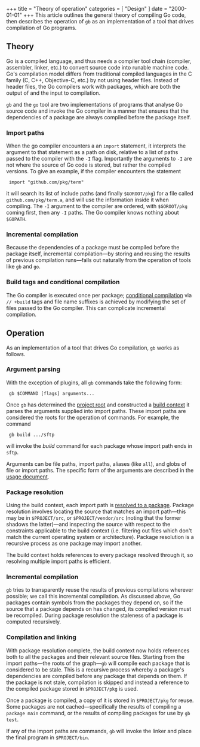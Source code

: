 +++
title = "Theory of operation"
categories = [ "Design" ]
date = "2000-01-01"
+++
This article outlines the general theory of compiling Go code, then describes the operation of `gb` as an implementation of a tool that drives compilation of Go programs.

## Theory

Go is a compiled language, and thus needs a compiler tool chain (compiler, assembler, linker, etc.) to convert source code into runable machine code. Go's compilation model differs from traditional compiled languages in the C family (C, C++, Objective-C, etc.) by not using header files. Instead of header files, the Go compilers work with packages, which are both the output of and the input to compilation.

`gb` and the `go` tool are two implementations of programs that analyse Go source code and invoke the Go compiler in a manner that ensures that the dependencies of a package are always compiled before the package itself.

### Import paths

When the go compiler encounters a an `import` statement, it interprets the argument to that statement as a path on disk, relative to a list of paths passed to the compiler with the `-I` flag. Importantly the arguments to `-I` are not where the source of Go code is stored, but rather the compiled versions. To give an example, if the compiler encounters the statement

     import "github.com/pkg/term"

it will search its list of include paths (and finally `$GOROOT/pkg`) for a file called `github.com/pkg/term.a`, and will use the information inside it when compiling. The `-I` argument to the compiler are ordered, with `$GOROOT/pkg` coming first, then any `-I` paths. The Go compiler knows nothing about `$GOPATH`.

### Incremental compilation

Because the dependencies of a package must be compiled before the package itself, incremental compilation&mdash;by storing and reusing the results of previous compilation runs&mdash;falls out naturally from the operation of tools like `gb` and `go`.

### Build tags and conditional compilation

The Go compiler is executed once per package; [conditional compilation](http://dave.cheney.net/2013/10/12/how-to-use-conditional-compilation-with-the-go-build-tool) via `// +build` tags and file name suffixes is achieved by modifying the set of files passed to the Go compiler. This can complicate incremental compilation.

## Operation

As an implementation of a tool that drives Go compilation, `gb` works as follows.

### Argument parsing

With the exception of plugins, all `gb` commands take the following form:

     gb $COMMAND [flags] arguments...

Once `gb` has determined the [project root](https://godoc.org/github.com/constabulary/gb/cmd#FindProjectroot) and constructed a [build context](https://godoc.org/github.com/constabulary/gb#Context) it parses the arguments supplied into import paths. These import paths are considered the roots for the operation of commands. For example, the command

     gb build .../sftp

will invoke the _build_ command for each package whose import path ends in `sftp`.

Arguments can be file paths, import paths, aliases (like `all`), and globs of file or import paths. The specific form of the arguments are described in the [usage document](/docs/usage/).

### Package resolution

Using the build context, each import path is [resolved to a package](https://godoc.org/github.com/constabulary/gb#Context.ResolvePackage). Package resolution involves locating the source that matches an import path&mdash;this may be in `$PROJECT/src`, or `$PROJECT/vendor/src` (noting that the former shadows the latter)&mdash;and inspecting the source with respect to the constraints applicable to the build context (i.e. filtering out files which don't match the current operating system or architecture). Package resolution is a recursive process as one package may import another. 

The build context holds references to every package resolved through it, so resolving multiple import paths is efficient.

### Incremental compilation

`gb` tries to transparently reuse the results of previous compilations wherever possible; we call this incremental compilation. As discussed above, Go packages contain symbols from the packages they depend on, so if the source that a package depends on has changed, its compiled version must be recompiled. During package resolution the staleness of a package is computed recursively.

### Compilation and linking

With package resolution complete, the build context now holds references both to all the packages and their relevant source files. Starting from the import paths&mdash;the roots of the graph&mdash;`gb` will compile each package that is considered to be stale. This is a recursive process whereby a package's dependencies are compiled before any package that depends on them. If the package is not stale, compilation is skipped and instead a reference to the compiled package stored in `$PROJECT/pkg` is used.

Once a package is compiled, a copy of it is stored in `$PROJECT/pkg` for reuse. Some packages are not cached&mdash;specifically the results of compiling a `package main` command, or the results of compiling packages for use by `gb test`.

If any of the import paths are commands, `gb` will invoke the linker and place the final program in `$PROJECT/bin`.
